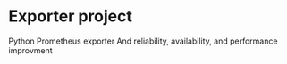 # Exporter project
Python Prometheus exporter And reliability, availability, and performance improvment


